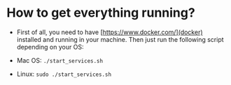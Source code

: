 # How to get everything running?

* First of all, you need to have [https://www.docker.com/](docker) installed and running in your machine. Then just run the following script depending on your OS:

* Mac OS:
``./start_services.sh``

* Linux:
``sudo ./start_services.sh``
